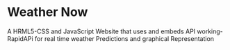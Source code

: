 # Weather Now
A HRML5-CSS and JavaScript Website that uses and embeds API working-RapidAPi for real time weather Predictions and graphical Representation 
